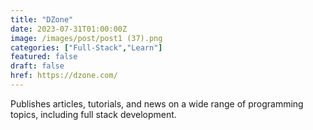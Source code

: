 ```yaml
---
title: "DZone"
date: 2023-07-31T01:00:00Z
image: /images/post/post1 (37).png
categories: ["Full-Stack","Learn"]
featured: false
draft: false
href: https://dzone.com/
---
```

Publishes articles, tutorials, and news on a wide range of programming topics, including full stack development.
